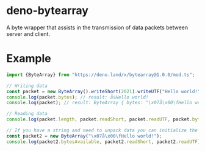 # deno-bytearray
A byte wrapper that assists in the transmission of data packets between server and client.

# Example
```TypeScript
import {ByteArray} from "https://deno.land/x/bytearray@1.0.0/mod.ts";

// Writing data
const packet = new ByteArray().writeShort(2021).writeUTF("Hello world!");
console.log(packet.bytes); // result: å♀Hello world!
console.log(packet); // result: ByteArray { bytes: "\x07å\x00\fHello world!" }

// Reading data
console.log(packet.length, packet.readShort, packet.readUTF, packet.bytesAvailable); // result: 16 2021 Hello world! false

// If you have a string and need to unpack data you can initialize the ByteArray class with the string as the first argument:
const packet2 = new ByteArray("\x07å\x00\fHello world!");
console.log(packet2.bytesAvailable, packet2.readShort, packet2.readUTF); // result: true 2021 Hello world!
```
